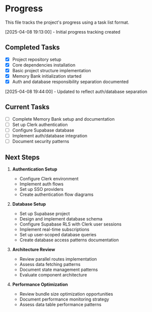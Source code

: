 # Progress

This file tracks the project's progress using a task list format.

[2025-04-08 19:13:00] - Initial progress tracking created

## Completed Tasks

- [x] Project repository setup
- [x] Core dependencies installation
- [x] Basic project structure implementation
- [x] Memory Bank initialization started
- [x] Auth and database responsibility separation documented

[2025-04-08 19:44:00] - Updated to reflect auth/database separation

## Current Tasks

- [ ] Complete Memory Bank setup and documentation
- [ ] Set up Clerk authentication
- [ ] Configure Supabase database
- [ ] Implement auth/database integration
- [ ] Document security patterns

## Next Steps

1. **Authentication Setup**
   - Configure Clerk environment
   - Implement auth flows
   - Set up SSO providers
   - Create authentication flow diagrams

2. **Database Setup**
   - Set up Supabase project
   - Design and implement database schema
   - Configure Supabase RLS with Clerk user sessions
   - Implement real-time subscriptions
   - Set up user-scoped database queries
   - Create database access patterns documentation

3. **Architecture Review**
   - Review parallel routes implementation
   - Assess data fetching patterns
   - Document state management patterns
   - Evaluate component architecture

4. **Performance Optimization**
   - Review bundle size optimization opportunities
   - Document performance monitoring strategy
   - Assess data table performance patterns